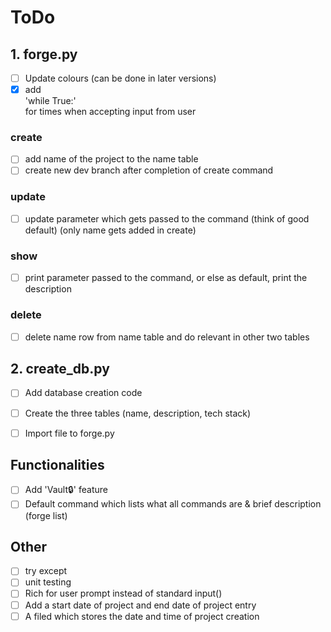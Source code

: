 # ToDo

## 1. forge.py
- [ ] Update colours (can be done in later versions)
- [x] add <br>
'while True:' <br>
for times when accepting input from user

### create 
- [ ] add name of the project to the name table
- [ ] create new dev branch after completion of create command
 
### update
- [ ] update parameter which gets passed to the command (think of good default) (only name gets added in create)

### show
- [ ] print parameter passed to the command, or else as default, print the description

### delete
- [ ] delete name row from name table and do relevant in other two tables

## 2. create_db.py
- [ ] Add database creation code
- [ ] Create the three tables (name, description, tech stack)
- [ ] Import file to forge.py


## Functionalities 
- [ ] Add 'Vault🔒' feature
- [ ] Default command which lists what all commands are & brief description (forge list)

## Other
- [ ] try except 
- [ ] unit testing
- [ ] Rich for user prompt instead of standard input()
- [ ] Add a start date of project and end date of project entry
- [ ] A filed which stores the date and time of project creation